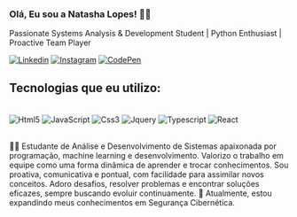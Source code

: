 ### Olá, Eu sou a Natasha Lopes! 👩‍💻

Passionate Systems Analysis & Development Student | Python Enthusiast | Proactive Team Player

[![Linkedin](https://img.shields.io/badge/LinkedIn-0077B5?style=for-the-badge&logo=linkedin&logoColor=white)](https://www.linkedin.com/in/natasha-oliveira-lopes-834a4623a/)  [![Instagram](https://img.shields.io/badge/Instagram-E4405F?style=for-the-badge&logo=instagram&logoColor=white)](https://www.instagram.com/natasha.lopes_/) [![CodePen](https://img.shields.io/badge/Codepen-000000?style=for-the-badge&logo=codepen&logoColor=white)](https://codepen.io/Nat-Lopes) 


## Tecnologias que eu utilizo:

<div style= "display: inline_block"><br/>
<img align="center" alt="Html5" src="https://img.shields.io/badge/HTML5-E34F26?style=for-the-badge&logo=html5&logoColor=white"/>
<img align="center" alt="JavaScript" src="https://img.shields.io/badge/JavaScript-F7DF1E?style=for-the-badge&logo=javascript&logoColor=black"/>
<img align="center" alt="Css3" src="https://img.shields.io/badge/CSS-239120?&style=for-the-badge&logo=css3&logoColor=white"/>
<img align="center" alt="Jquery" src="https://img.shields.io/badge/jQuery-0769AD?style=for-the-badge&logo=jquery&logoColor=white"/>
<img align="center" alt="Typescript" src="https://img.shields.io/badge/TypeScript-007ACC?style=for-the-badge&logo=typescript&logoColor=white"/>
<img align="center" alt="React" src="https://img.shields.io/badge/React-20232A?style=for-the-badge&logo=react&logoColor=61DAFB"/>
</div><br>


👩‍💻 Estudante de Análise e Desenvolvimento de Sistemas apaixonada por programação, machine learning e desenvolvimento. Valorizo o trabalho em equipe como uma forma dinâmica de aprender e trocar conhecimentos. Sou proativa, comunicativa e pontual, com facilidade para assimilar novos conceitos. Adoro desafios, resolver problemas e encontrar soluções eficazes, sempre buscando evoluir continuamente.
🔐 Atualmente, estou expandindo meus conhecimentos em Segurança Cibernética.




